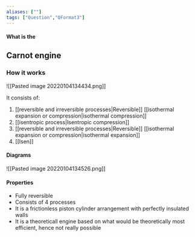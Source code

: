 ```yaml
---
aliases: [""]
tags: ["Question","QFormat3"]
---
```


#### What is the
## Carnot engine
### How it works
![[Pasted image 20220104134434.png]]

It consists of:
1) [[reversible and irreversible processes|Reversible]] [[isothermal expansion or compression|isothermal compression]]
2) [[isentropic process|Isentropic compression]]
3) [[reversible and irreversible processes|Reversible]] [[isothermal expansion or compression|isothermal expansion]]
4) [[Isen]]

#### Diagrams
![[Pasted image 20220104134526.png]]

#### Properties
- Fully reversible
- Consists of 4 processes
- It is a frictionless piston cylinder arrangement with perfectly insulated walls
- It is a theoreticall engine based on what would be theoretically most efficient, hence not really possible

